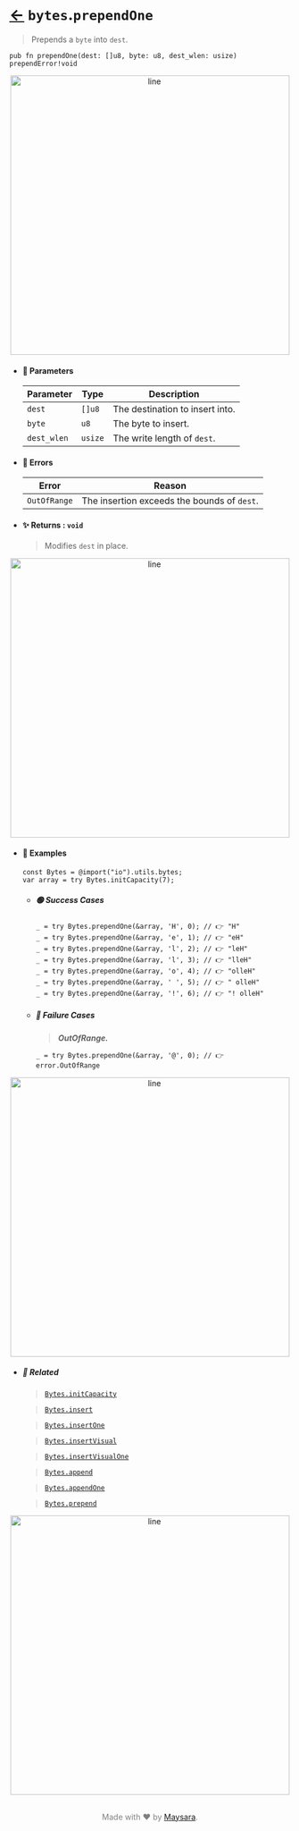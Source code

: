 # [←](../bytes.md) `bytes`.`prependOne`

> Prepends a `byte` into `dest`.

```zig
pub fn prependOne(dest: []u8, byte: u8, dest_wlen: usize) prependError!void
```


<div align="center">
<img src="https://raw.githubusercontent.com/Super-ZIG/io/refs/heads/main/dist/img/md/line.png" alt="line" style="width:500px;"/>
</div>

- #### 🧩 Parameters

    | Parameter   | Type    | Description                     |
    | ----------- | ------- | ------------------------------- |
    | `dest`      | `[]u8`  | The destination to insert into. |
    | `byte`      | `u8`    | The byte to insert.             |
    | `dest_wlen` | `usize` | The write length of `dest`.     |

- #### 🚫 Errors
    
    | Error        | Reason                                      |
    | ------------ | ------------------------------------------- |
    | `OutOfRange` | The insertion exceeds the bounds of `dest`. |

- #### ✨ Returns : `void`

    > Modifies `dest` in place.

<div align="center">
<img src="https://raw.githubusercontent.com/Super-ZIG/io/refs/heads/main/dist/img/md/line.png" alt="line" style="width:500px;"/>
</div>

- #### 🧪 Examples

    ```zig
    const Bytes = @import("io").utils.bytes;
    var array = try Bytes.initCapacity(7);
    ```

    - ##### 🟢 Success Cases

        ```zig
        _ = try Bytes.prependOne(&array, 'H', 0); // 👉 "H"
        _ = try Bytes.prependOne(&array, 'e', 1); // 👉 "eH"
        _ = try Bytes.prependOne(&array, 'l', 2); // 👉 "leH"
        _ = try Bytes.prependOne(&array, 'l', 3); // 👉 "lleH"
        _ = try Bytes.prependOne(&array, 'o', 4); // 👉 "olleH"
        _ = try Bytes.prependOne(&array, ' ', 5); // 👉 " olleH"
        _ = try Bytes.prependOne(&array, '!', 6); // 👉 "! olleH"
        ```

    - ##### 🔴 Failure Cases
        
        > **_OutOfRange._**

        ```zig
        _ = try Bytes.prependOne(&array, '@', 0); // 👉 error.OutOfRange
        ```

<div align="center">
<img src="https://raw.githubusercontent.com/Super-ZIG/io/refs/heads/main/dist/img/md/line.png" alt="line" style="width:500px;"/>
</div>

- ##### 🔗 Related

  > [`Bytes.initCapacity`](./initCapacity.md)

  > [`Bytes.insert`](./insert.md)

  > [`Bytes.insertOne`](./insertOne.md)

  > [`Bytes.insertVisual`](./insertVisual.md)

  > [`Bytes.insertVisualOne`](./insertVisualOne.md)

  > [`Bytes.append`](./append.md)

  > [`Bytes.appendOne`](./appendOne.md)

  > [`Bytes.prepend`](./prepend.md)

<div align="center">
<img src="https://raw.githubusercontent.com/Super-ZIG/io/refs/heads/main/dist/img/md/line.png" alt="line" style="width:500px;"/>
</div>

<p align="center" style="color:grey;"><br />Made with ❤️ by <a href="http://github.com/maysara-elshewehy" target="blank">Maysara</a>.</p>